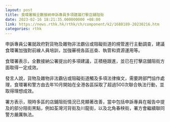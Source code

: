 ```yaml
---
layout: post
title: 食環署稱全數接納申訴專員多項建議打擊店舖阻街
date: 2023-02-16 18:21:35.000000000 +08:00
link: https://news.rthk.hk/rthk/ch/component/k2/1688189-20230216.htm
categories: rthk
---
```


申訴專員公署就政府對貨物及雜物非法霸佔或阻礙街道的規管進行主動調查，建議食環署加強對前線人員培訓，加強審視各區巡查、執管和資源運用等。

食環署表示，全數接納公署提出的多項建議，正積極跟進，並已在打擊店舖阻街方面取得一定成效。
 
發言人說，貨物及雜物非法霸佔或阻礙街道觸及多項法律條文，需要跨部門協作處理，食環署和警方由去年10月開始在全港各區採取了超過500次聯合執法行動，並取得理想成效。

署方表示，現時多區的店鋪阻街情況已見顯著改善，當中包括申訴專員在報告中提及的部分阻街黑點，例如荃灣河背街及川龍街，以及北角春秧街，署方會繼續聯同警方嚴厲執法。
